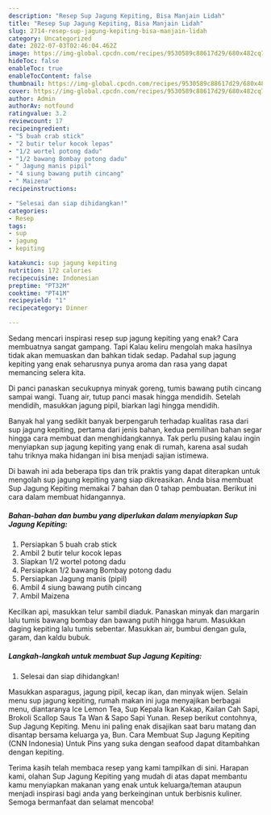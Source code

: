 ```yaml
---
description: "Resep Sup Jagung Kepiting, Bisa Manjain Lidah"
title: "Resep Sup Jagung Kepiting, Bisa Manjain Lidah"
slug: 2714-resep-sup-jagung-kepiting-bisa-manjain-lidah
category: Uncategorized
date: 2022-07-03T02:46:04.462Z
image: https://img-global.cpcdn.com/recipes/9530589c88617d29/680x482cq70/sup-jagung-kepiting-foto-resep-utama.jpg
hideToc: false
enableToc: true
enableTocContent: false
thumbnail: https://img-global.cpcdn.com/recipes/9530589c88617d29/680x482cq70/sup-jagung-kepiting-foto-resep-utama.jpg
cover: https://img-global.cpcdn.com/recipes/9530589c88617d29/680x482cq70/sup-jagung-kepiting-foto-resep-utama.jpg
author: Admin
authorAv: notfound
ratingvalue: 3.2
reviewcount: 17
recipeingredient:
- "5 buah crab stick"
- "2 butir telur kocok lepas"
- "1/2 wortel potong dadu"
- "1/2 bawang Bombay potong dadu"
- " Jagung manis pipil"
- "4 siung bawang putih cincang"
- " Maizena"
recipeinstructions:

- "Selesai dan siap dihidangkan!"
categories:
- Resep
tags:
- sup
- jagung
- kepiting

katakunci: sup jagung kepiting 
nutrition: 172 calories
recipecuisine: Indonesian
preptime: "PT32M"
cooktime: "PT41M"
recipeyield: "1"
recipecategory: Dinner

---
```



Sedang mencari inspirasi resep sup jagung kepiting yang enak? Cara membuatnya sangat gampang. Tapi Kalau keliru mengolah maka hasilnya tidak akan memuaskan dan bahkan tidak sedap. Padahal sup jagung kepiting yang enak seharusnya punya aroma dan rasa yang dapat memancing selera kita.


Di panci panaskan secukupnya minyak goreng, tumis bawang putih cincang sampai wangi. Tuang air, tutup panci masak hingga mendidih. Setelah mendidih, masukkan jagung pipil, biarkan lagi hingga mendidih.

Banyak hal yang sedikit banyak berpengaruh terhadap kualitas rasa dari sup jagung kepiting, pertama dari jenis bahan, kedua pemilihan bahan segar hingga cara membuat dan menghidangkannya. Tak perlu pusing kalau ingin menyiapkan sup jagung kepiting yang enak di rumah, karena asal sudah tahu triknya maka hidangan ini bisa menjadi sajian istimewa.


Di bawah ini ada beberapa tips dan trik praktis yang dapat diterapkan untuk mengolah sup jagung kepiting yang siap dikreasikan. Anda bisa membuat Sup Jagung Kepiting memakai 7 bahan dan 0 tahap pembuatan. Berikut ini cara dalam membuat hidangannya.

<!--inarticleads1-->

##### Bahan-bahan dan bumbu yang diperlukan dalam menyiapkan Sup Jagung Kepiting:

1. Persiapkan 5 buah crab stick
1. Ambil 2 butir telur kocok lepas
1. Siapkan 1/2 wortel potong dadu
1. Persiapkan 1/2 bawang Bombay potong dadu
1. Persiapkan  Jagung manis (pipil)
1. Ambil 4 siung bawang putih cincang
1. Ambil  Maizena


Kecilkan api, masukkan telur sambil diaduk. Panaskan minyak dan margarin lalu tumis bawang bombay dan bawang putih hingga harum. Masukkan daging kepiting lalu tumis sebentar. Masukkan air, bumbui dengan gula, garam, dan kaldu bubuk. 

<!--inarticleads2-->

##### Langkah-langkah untuk membuat Sup Jagung Kepiting:


1. Selesai dan siap dihidangkan!

Masukkan asparagus, jagung pipil, kecap ikan, dan minyak wijen. Selain menu sup jagung kepiting, rumah makan ini juga menyajikan berbagai menu, diantaranya Ice Lemon Tea, Sup Kepala Ikan Kakap, Kailan Cah Sapi, Brokoli Scallop Saus Ta Wan &amp; Sapo Sapi Yunan. Resep berikut contohnya, Sup Jagung Kepiting. Menu ini paling enak disajikan saat baru matang dan disantap bersama keluarga ya, Bun. Cara Membuat Sup Jagung Kepiting (CNN Indonesia) Untuk Pins yang suka dengan seafood dapat ditambahkan dengan kepiting. 

Terima kasih telah membaca resep yang kami tampilkan di sini. Harapan kami, olahan Sup Jagung Kepiting yang mudah di atas dapat membantu kamu menyiapkan makanan yang enak untuk keluarga/teman ataupun menjadi inspirasi bagi anda yang berkeinginan untuk berbisnis kuliner. Semoga bermanfaat dan selamat mencoba!
